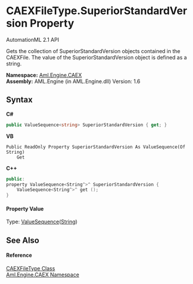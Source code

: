 # CAEXFileType.SuperiorStandardVersion Property 
AutomationML 2.1 API 

Gets the collection of SuperiorStandardVersion objects contained in the CAEXFile. The value of the SuperiorStandardVersion object is defined as a string.

**Namespace:**&nbsp;<a href="N_Aml_Engine_CAEX">Aml.Engine.CAEX</a><br />**Assembly:**&nbsp;AML.Engine (in AML.Engine.dll) Version: 1.6

## Syntax

**C#**<br />
``` C#
public ValueSequence<string> SuperiorStandardVersion { get; }
```

**VB**<br />
``` VB
Public ReadOnly Property SuperiorStandardVersion As ValueSequence(Of String)
	Get
```

**C++**<br />
``` C++
public:
property ValueSequence<String^>^ SuperiorStandardVersion {
	ValueSequence<String^>^ get ();
}
```


#### Property Value
Type: <a href="T_Aml_Engine_CAEX_ValueSequence_1">ValueSequence</a>(<a href="https://docs.microsoft.com/dotnet/api/system.string" target="_parent" rel="noopener noreferrer">String</a>)

## See Also


#### Reference
<a href="T_Aml_Engine_CAEX_CAEXFileType">CAEXFileType Class</a><br /><a href="N_Aml_Engine_CAEX">Aml.Engine.CAEX Namespace</a><br />
